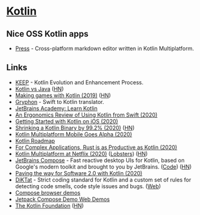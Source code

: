 # [Kotlin](https://kotlinlang.org/)

## Nice OSS Kotlin apps

- [Press](https://github.com/saket/press) - Cross-platform markdown editor written in Kotlin Multiplatform.

## Links

- [KEEP](https://github.com/Kotlin/KEEP) - Kotlin Evolution and Enhancement Process.
- [Kotlin vs Java](https://www.kotlinvsjava.com/) ([HN](https://news.ycombinator.com/item?id=21807233))
- [Making games with Kotlin (2019)](https://kotlin.christmas/2019/11) ([HN](https://news.ycombinator.com/item?id=21760520))
- [Gryphon](https://github.com/vinivendra/Gryphon) - Swift to Kotlin translator.
- [JetBrains Academy: Learn Kotlin](https://hyperskill.org/onboarding?track=kotlin)
- [An Ergonomics Review of Using Kotlin from Swift (2020)](https://benasher.co/kotlin-ios-ergonomics/)
- [Getting Started with Kotlin on iOS (2020)](https://benasher.co/kotlin-ios-getting-started/)
- [Shrinking a Kotlin Binary by 99.2% (2020)](https://jakewharton.com/shrinking-a-kotlin-binary/) ([HN](https://news.ycombinator.com/item?id=24279128))
- [Kotlin Multiplatform Mobile Goes Alpha (2020)](https://blog.jetbrains.com/kotlin/2020/08/kotlin-multiplatform-mobile-goes-alpha/)
- [Kotlin Roadmap](https://kotlinlang.org/roadmap.html)
- [For Complex Applications, Rust is as Productive as Kotlin (2020)](https://ferrous-systems.com/blog/rust-as-productive-as-kotlin/)
- [Kotlin Multiplatform at Netflix (2020)](https://medium.com/@NetflixTechBlog/netflix-android-and-ios-studio-apps-kotlin-multiplatform-d6d4d8d25d23) ([Lobsters](https://lobste.rs/s/hqwavk/for_complex_applications_rust_is_as)) ([HN](https://news.ycombinator.com/item?id=24958392))
- [JetBrains Compose](https://www.jetbrains.com/lp/compose/) - Fast reactive desktop UIs for Kotlin, based on Google's modern toolkit and brought to you by JetBrains. ([Code](https://github.com/jetbrains/compose-jb)) ([HN](https://news.ycombinator.com/item?id=24997226))
- [Paving the way for Software 2.0 with Kotlin (2020)](https://ai.facebook.com/blog/paving-the-way-for-software-20-with-kotlin/)
- [DiKTat](https://github.com/cqfn/diKTat) - Strict coding standard for Kotlin and a custom set of rules for detecting code smells, code style issues and bugs. ([Web](https://www.cqfn.org/diKTat/))
- [Compose browser demos](https://github.com/ShikaSD/compose-browser-demo)
- [Jetpack Compose Demo Web Demos](https://github.com/JetBrains/compose-for-web-demos)
- [The Kotlin Foundation](https://kotlinlang.org/docs/kotlin-foundation.html) ([HN](https://news.ycombinator.com/item?id=26124054))
